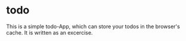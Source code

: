 # todo
This is a simple todo-App, which can store your todos in the browser's cache.
It is written as an excercise.

